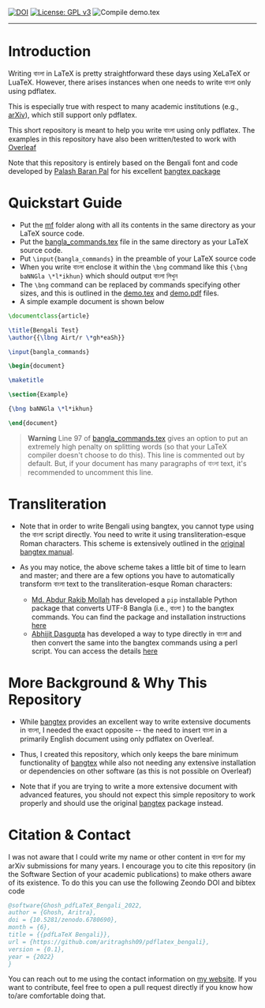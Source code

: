 [![DOI](https://zenodo.org/badge/508559520.svg)](https://zenodo.org/badge/latestdoi/508559520)
[![License: GPL v3](https://img.shields.io/badge/License-GPLv3-blue.svg)](https://www.gnu.org/licenses/gpl-3.0)
![Compile demo.tex](https://github.com/aritraghsh09/pdflatex_bengali/actions/workflows/compile_demo_tex.yml/badge.svg)

***


# Introduction
Writing বাংলা in LaTeX is pretty straightforward these days using XeLaTeX or LuaTeX. However, there arises instances when one needs to write বাংলা only using pdflatex.

This is especially true with respect to many academic institutions (e.g., [arXiv](https://arxiv.org/)), which still support only pdflatex. 

This short repository is meant to help you write বাংলা using only pdflatex. The examples in this repository have also been written/tested to work with
[Overleaf](https://www.overleaf.com/)

Note that this repository is entirely based on the Bengali font and code developed by [Palash Baran Pal](http://www.saha.ac.in/theory/palashbaran.pal/)
for his excellent [bangtex package](http://www.saha.ac.in/theory/palashbaran.pal/bangtex/bangtex.html)


# Quickstart Guide
- Put the [mf](https://github.com/aritraghsh09/bangtex_overleaf/tree/main/mf) folder along with all its contents in the same directory as your LaTeX source code.
- Put the [bangla_commands.tex](https://github.com/aritraghsh09/bangtex_overleaf/blob/main/bangla_commands.tex) file in the same directory as your LaTeX source code. 
- Put `\input{bangla_commands}` in the preamble of your LaTeX source code
- When you write বাংলা enclose it within the `\bng` command like this `{\bng baNNGla \*l*ikhun}` which should output বাংলা লিখুন 
- The `\bng` command can be replaced by commands specifying other sizes, and this is outlined in the 
[demo.tex](https://github.com/aritraghsh09/bangtex_overleaf/blob/main/demo.tex) and 
[demo.pdf](https://github.com/aritraghsh09/bangtex_overleaf/blob/main/demo.pdf) files. 
- A simple example document is shown below

```tex
\documentclass{article}

\title{Bengali Test}
\author{{\lbng Airt/r \*gh*eaSh}}

\input{bangla_commands}

\begin{document}

\maketitle

\section{Example}

{\bng baNNGla \*l*ikhun}

\end{document}
```

> **Warning**
> Line 97 of [bangla_commands.tex](https://github.com/aritraghsh09/bangtex_overleaf/blob/main/bangla_commands.tex) gives an option to put an extremely high penalty on splitting words (so that your LaTeX compiler doesn't choose to do this). This line is commented out by default. But, if your document has many paragraphs of বাংলা text, it's recommended to uncomment this line.


# Transliteration 
- Note that in order to write Bengali using bangtex, you cannot type using the বাংলা script directly. You need to write it using transliteration-esque Roman
characters. This scheme is extensively outlined in the [original bangtex manual](https://github.com/aritraghsh09/bangtex_overleaf/blob/main/original_bangtex_manual.pdf).

- As you may notice, the above scheme takes a little bit of time to learn and master; and there are a few options you have to automatically transform বাংলা text to the transliteration-esque Roman
characters:
  - [Md. Abdur Rakib Mollah](https://github.com/rakib-mollah) has developed a `pip` installable Python package that converts UTF-8 Bangla (i.e., বাংলা ) to the bangtex commands. You can find the package and installation instructions [here](https://github.com/rakib-mollah/Transliteration) 
  - [Abhijit Dasgupta](https://www.udmercy.edu/about/people/university/ces/math/dasgupta-abhijit.php) 
has developed a way to type directly in বাংলা and then convert the same into the bangtex commands using a perl script. You can access the details 
[here](http://dasgupab.faculty.udmercy.edu/uni2bangtex/index.html)


# More Background & Why This Repository 
- While [bangtex](http://www.saha.ac.in/theory/palashbaran.pal/bangtex/bangtex.html) provides an excellent way to write extensive documents 
in বাংলা, I needed the exact opposite -- the need to insert বাংলা in a primarily English document using only pdflatex on Overleaf. 

- Thus, I created this repository, which only keeps the bare minimum functionality of [bangtex](http://www.saha.ac.in/theory/palashbaran.pal/bangtex/bangtex.html)
while also not needing any extensive installation or dependencies on other software (as this is not possible on Overleaf) 

- Note that if you are trying to write a more extensive document with advanced features, you should not expect this simple repository to work properly
and should use the original [bangtex](http://www.saha.ac.in/theory/palashbaran.pal/bangtex/bangtex.html) package instead. 

# Citation & Contact

I was not aware that I could write my name or other content in বাংলা for my arXiv submissions for many years. I encourage you to cite this repository
(in the Software Section of your academic publications) to make others aware of its existence.  To do this you can use the following Zeondo DOI and bibtex code

```bib
@software{Ghosh_pdfLaTeX_Bengali_2022,
author = {Ghosh, Aritra},
doi = {10.5281/zenodo.6780690},
month = {6},
title = {{pdfLaTeX Bengali}},
url = {https://github.com/aritraghsh09/pdflatex_bengali},
version = {0.1},
year = {2022}
}
```

You can reach out to me using the contact information on [my website](http://www.ghosharitra.com/). If you want to contribute, feel free to open a pull
request directly if you know how to/are comfortable doing that. 
